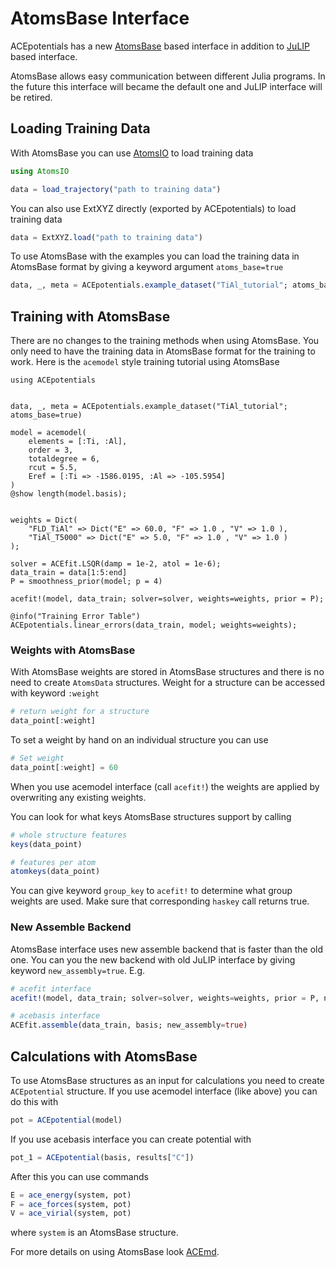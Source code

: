 # AtomsBase Interface

ACEpotentials has a new [AtomsBase](https://github.com/JuliaMolSim/AtomsBase.jl) based interface in addition to [JuLIP](https://github.com/JuliaMolSim/JuLIP.jl) based interface.

AtomsBase allows easy communication between different Julia programs. In the future this interface will became the default one and JuLIP interface will be retired.

## Loading Training Data

With AtomsBase you can use [AtomsIO](https://github.com/mfherbst/AtomsIO.jl) to load training data

```julia
using AtomsIO

data = load_trajectory("path to training data")
```

You can also use ExtXYZ directly (exported by ACEpotentials) to load training data

```julia
data = ExtXYZ.load("path to training data")
```

To use AtomsBase with the examples you can load the training data in AtomsBase format by giving a keyword argument `atoms_base=true`

```julia
data, _, meta = ACEpotentials.example_dataset("TiAl_tutorial"; atoms_base=true)
```

## Training with AtomsBase

There are no changes to the training methods when using AtomsBase. You only need to have the training data in AtomsBase format for the training to work. Here is the `acemodel` style training tutorial using AtomsBase

```@example
using ACEpotentials


data, _, meta = ACEpotentials.example_dataset("TiAl_tutorial"; atoms_base=true)

model = acemodel(
    elements = [:Ti, :Al],
	order = 3,
	totaldegree = 6,
	rcut = 5.5,
	Eref = [:Ti => -1586.0195, :Al => -105.5954]
)
@show length(model.basis);


weights = Dict(
    "FLD_TiAl" => Dict("E" => 60.0, "F" => 1.0 , "V" => 1.0 ),
    "TiAl_T5000" => Dict("E" => 5.0, "F" => 1.0 , "V" => 1.0 )
);

solver = ACEfit.LSQR(damp = 1e-2, atol = 1e-6);
data_train = data[1:5:end]
P = smoothness_prior(model; p = 4) 

acefit!(model, data_train; solver=solver, weights=weights, prior = P);

@info("Training Error Table")
ACEpotentials.linear_errors(data_train, model; weights=weights);
```

### Weights with AtomsBase

With AtomsBase weights are stored in AtomsBase structures and there is no need to create `AtomsData` structures. Weight for a structure can be accessed with keyword `:weight`

```julia
# return weight for a structure 
data_point[:weight]
```

To set a weight by hand on an individual structure you can use

```julia
# Set weight
data_point[:weight] = 60
```

When you use acemodel interface (call `acefit!`) the weights are applied by overwriting any existing weights.

You can look for what keys AtomsBase structures support by calling

```julia
# whole structure features
keys(data_point)

# features per atom
atomkeys(data_point)
```

You can give keyword `group_key` to `acefit!` to determine what group weights are used. Make sure that corresponding `haskey` call returns true.

### New Assemble Backend

AtomsBase interface uses new assemble backend that is faster than the old one. You can you the new backend with old JuLIP interface by giving keyword `new_assembly=true`. E.g.

```julia
# acefit interface
acefit!(model, data_train; solver=solver, weights=weights, prior = P, new_assembly=true);

# acebasis interface
ACEfit.assemble(data_train, basis; new_assembly=true)
```

## Calculations with AtomsBase

To use AtomsBase structures as an input for calculations you need to create `ACEpotential` structure. If you use acemodel interface (like above) you can do this with

```julia
pot = ACEpotential(model)
```

If you use acebasis interface you can create potential with

```julia
pot_1 = ACEpotential(basis, results["C"])
```

After this you can use commands

```julia
E = ace_energy(system, pot)
F = ace_forces(system, pot)
V = ace_virial(system, pot)
```

where `system` is an AtomsBase structure.

For more details on using AtomsBase look [ACEmd](https://github.com/ACEsuit/ACEmd.jl).